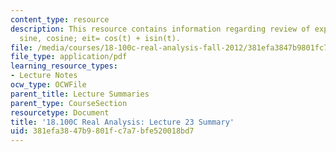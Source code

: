 ```yaml
---
content_type: resource
description: This resource contains information regarding review of exponential, log,
  sine, cosine; eit= cos(t) + isin(t).
file: /media/courses/18-100c-real-analysis-fall-2012/381efa3847b9801fc7a7bfe520018bd7_MIT18_100CF12_l23sum.pdf
file_type: application/pdf
learning_resource_types:
- Lecture Notes
ocw_type: OCWFile
parent_title: Lecture Summaries
parent_type: CourseSection
resourcetype: Document
title: '18.100C Real Analysis: Lecture 23 Summary'
uid: 381efa38-47b9-801f-c7a7-bfe520018bd7
---
```

